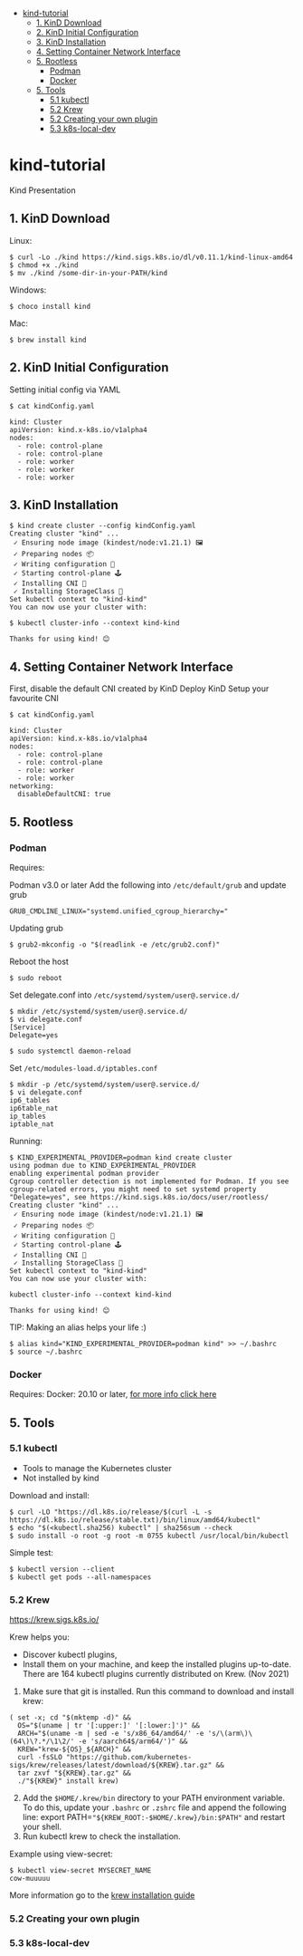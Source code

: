 - [kind-tutorial](#kind-tutorial)
  * [1. KinD Download](#1-kind-download)
  * [2. KinD Initial Configuration](#2-kind-initial-configuration)
  * [3. KinD Installation](#3-kind-installation)
  * [4. Setting Container Network Interface](#4-setting-container-network-interface)
  * [5. Rootless](#5-rootless)
    + [Podman](#podman)
    + [Docker](#docker)
  * [5. Tools](#5-tools)
    + [5.1 kubectl](#51-kubectl)
    + [5.2 Krew](#52-krew)
    + [5.2 Creating your own plugin](#52-creating-your-own-plugin)
    + [5.3 k8s-local-dev](#53-k8s-local-dev)

# kind-tutorial
Kind Presentation


## 1. KinD Download

Linux:
```
$ curl -Lo ./kind https://kind.sigs.k8s.io/dl/v0.11.1/kind-linux-amd64
$ chmod +x ./kind
$ mv ./kind /some-dir-in-your-PATH/kind
```

Windows:
```
$ choco install kind
```

Mac:
```
$ brew install kind
```

## 2. KinD Initial Configuration

Setting initial config via YAML

`$ cat kindConfig.yaml`
```
kind: Cluster
apiVersion: kind.x-k8s.io/v1alpha4
nodes:
  - role: control-plane
  - role: control-plane
  - role: worker
  - role: worker
  - role: worker
```

## 3. KinD Installation
```
$ kind create cluster --config kindConfig.yaml
Creating cluster "kind" ...
 ✓ Ensuring node image (kindest/node:v1.21.1) 🖼 
 ✓ Preparing nodes 📦  
 ✓ Writing configuration 📜 
 ✓ Starting control-plane 🕹️ 
 ✓ Installing CNI 🔌 
 ✓ Installing StorageClass 💾 
Set kubectl context to "kind-kind"
You can now use your cluster with:

$ kubectl cluster-info --context kind-kind

Thanks for using kind! 😊
```

## 4. Setting Container Network Interface
First, disable the default CNI created by KinD
Deploy KinD
Setup your favourite CNI

`$ cat kindConfig.yaml`
```
kind: Cluster
apiVersion: kind.x-k8s.io/v1alpha4
nodes:
  - role: control-plane
  - role: control-plane
  - role: worker
  - role: worker
networking:
  disableDefaultCNI: true
```

## 5. Rootless

### Podman
Requires:

Podman v3.0 or later
Add the following into `/etc/default/grub` and update grub
```
GRUB_CMDLINE_LINUX="systemd.unified_cgroup_hierarchy="
````

Updating grub
```
$ grub2-mkconfig -o "$(readlink -e /etc/grub2.conf)"
```

Reboot the host
```
$ sudo reboot
```

Set delegate.conf into `/etc/systemd/system/user@.service.d/`
```
$ mkdir /etc/systemd/system/user@.service.d/
$ vi delegate.conf
[Service]
Delegate=yes

$ sudo systemctl daemon-reload
```


Set `/etc/modules-load.d/iptables.conf`
```
$ mkdir -p /etc/systemd/system/user@.service.d/
$ vi delegate.conf
ip6_tables
ip6table_nat
ip_tables
iptable_nat
```


Running:
```
$ KIND_EXPERIMENTAL_PROVIDER=podman kind create cluster
using podman due to KIND_EXPERIMENTAL_PROVIDER
enabling experimental podman provider
Cgroup controller detection is not implemented for Podman. If you see cgroup-related errors, you might need to set systemd property "Delegate=yes", see https://kind.sigs.k8s.io/docs/user/rootless/
Creating cluster "kind" ...
 ✓ Ensuring node image (kindest/node:v1.21.1) 🖼 
 ✓ Preparing nodes 📦  
 ✓ Writing configuration 📜 
 ✓ Starting control-plane 🕹️ 
 ✓ Installing CNI 🔌 
 ✓ Installing StorageClass 💾 
Set kubectl context to "kind-kind"
You can now use your cluster with:

kubectl cluster-info --context kind-kind

Thanks for using kind! 😊
```

TIP: Making an alias helps your life :)
```
$ alias kind="KIND_EXPERIMENTAL_PROVIDER=podman kind" >> ~/.bashrc
$ source ~/.bashrc
```

### Docker
Requires: Docker: 20.10 or later, [for more info click here](https://kind.sigs.k8s.io/docs/user/rootless)

## 5. Tools
### 5.1 kubectl
- Tools to manage the Kubernetes cluster
- Not installed by kind

Download and install:
```
$ curl -LO "https://dl.k8s.io/release/$(curl -L -s https://dl.k8s.io/release/stable.txt)/bin/linux/amd64/kubectl"
$ echo "$(<kubectl.sha256) kubectl" | sha256sum --check
$ sudo install -o root -g root -m 0755 kubectl /usr/local/bin/kubectl
```

Simple test:
```
$ kubectl version --client
$ kubectl get pods --all-namespaces
```

### 5.2 Krew
https://krew.sigs.k8s.io/

Krew helps you:
- Discover kubectl plugins,
- Install them on your machine, and keep the installed plugins up-to-date.
There are 164 kubectl plugins currently distributed on Krew. (Nov 2021)

1. Make sure that git is installed.
Run this command to download and install krew:

```
( set -x; cd "$(mktemp -d)" &&
  OS="$(uname | tr '[:upper:]' '[:lower:]')" &&
  ARCH="$(uname -m | sed -e 's/x86_64/amd64/' -e 's/\(arm\)\(64\)\?.*/\1\2/' -e 's/aarch64$/arm64/')" &&
  KREW="krew-${OS}_${ARCH}" &&
  curl -fsSLO "https://github.com/kubernetes-sigs/krew/releases/latest/download/${KREW}.tar.gz" &&
  tar zxvf "${KREW}.tar.gz" &&
  ./"${KREW}" install krew)
```

2. Add the `$HOME/.krew/bin` directory to your PATH environment variable. To do this, update your `.bashrc` or `.zshrc` file and append the following line:
export PATH=`"${KREW_ROOT:-$HOME/.krew}/bin:$PATH"` and restart your shell.
3. Run kubectl krew to check the installation.

Example using view-secret:
```
$ kubectl view-secret MYSECRET_NAME
cow-muuuuu
```

More information go to the [krew installation guide](https://krew.sigs.k8s.io/docs/user-guide/setup/install/)


### 5.2 Creating your own plugin

### 5.3 k8s-local-dev
